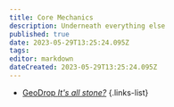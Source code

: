 ```yaml
---
title: Core Mechanics
description: Underneath everything else
published: true
date: 2023-05-29T13:25:24.095Z
tags: 
editor: markdown
dateCreated: 2023-05-29T13:25:24.095Z
---
```


- [GeoDrop *It's all stone?*](/guide/core/geodrop)
{.links-list}